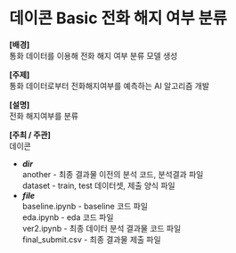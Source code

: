 # 데이콘 Basic 전화 해지 여부 분류

<b>[배경]</b><br>
통화 데이터를 이용해 전화 해지 여부 분류 모델 생성

<b>[주제]</b><br>
통화 데이터로부터 전화해지여부를 예측하는 AI 알고리즘 개발

<b>[설명]</b><br>
전화 해지여부를 분류

<b>[주최 / 주관]</b><br>
데이콘

- <b>*dir*</b><br>
another - 최종 결과물 이전의 분석 코드, 분석결과 파일<br>
dataset - train, test 데이터셋, 제출 양식 파일<br>
- <b>*file*</b><br>
baseline.ipynb - baseline 코드 파일<br>
eda.ipynb - eda 코드 파일<br>
ver2.ipynb - 최종 데이터 분석 결과물 코드 파일<br>
final_submit.csv - 최종 결과물 제출 파일